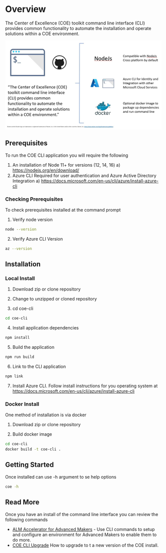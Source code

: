 # Overview

The Center of Excellence (COE) toolkit command line interface (CLI) provides common functionality to automate the installation and operate solutions within a COE environment.

![Overview](../images/overview.jpg)


## Prerequisites

To run the COE CLI application you will require the following

1. An installation of Node 11+ for versions (12, 14, 16)
   a) https://nodejs.org/en/download/
2. Azure CLI Required for user authentication and Azure Active Directory Integration
   a) https://docs.microsoft.com/en-us/cli/azure/install-azure-cli

### Checking Prerequisites

To check prerequisites installed at the command prompt

1. Verify node version

```bash
node --version
```

2. Verify Azure CLI Version

```bash
az --version
```

## Installation

### Local Install

1. Download zip or clone repository

2. Change to unzipped or cloned repository

3. cd coe-cli

```bash
cd coe-cli
```

4. Install application dependencies

```bash
npm install
```

5. Build the application

```bash
npm run build
```

6. Link to the CLI application

```bash
npm link
```

7. Install Azure CLI. Follow install instructions for you operating system at https://docs.microsoft.com/en-us/cli/azure/install-azure-cli

### Docker Install

One method of installation is via docker

1. Download zip or clone repository

1. Build docker image

```bash
cd coe-cli
docker build -t coe-cli . 
```

## Getting Started

Once installed can use -h argument to se help options

```bash
coe -h
```

## Read More

Once you have an install of the command line interface you can review the following commands

- [ALM Accelerator for Advanced Makers](./aa4am/index.md) - Use CLI commands to setup and configure an environment for Advanced Makers to enable them to do more.
- [COE CLI Upgrade](./upgrade.md) How to upgrade to t a new version of the COE install.